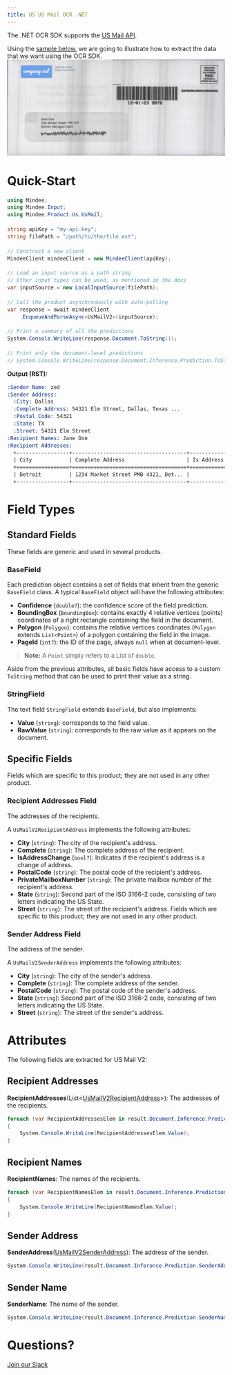 ```yaml
---
title: US US Mail OCR .NET
---
```

The .NET OCR SDK supports the [US Mail API](https://platform.mindee.com/mindee/us_mail).

Using the [sample below](https://github.com/mindee/client-lib-test-data/blob/main/products/us_mail/default_sample.jpg), we are going to illustrate how to extract the data that we want using the OCR SDK.
![US Mail sample](https://github.com/mindee/client-lib-test-data/blob/main/products/us_mail/default_sample.jpg?raw=true)

# Quick-Start
```cs
using Mindee;
using Mindee.Input;
using Mindee.Product.Us.UsMail;

string apiKey = "my-api-key";
string filePath = "/path/to/the/file.ext";

// Construct a new client
MindeeClient mindeeClient = new MindeeClient(apiKey);

// Load an input source as a path string
// Other input types can be used, as mentioned in the docs
var inputSource = new LocalInputSource(filePath);

// Call the product asynchronously with auto-polling
var response = await mindeeClient
    .EnqueueAndParseAsync<UsMailV2>(inputSource);

// Print a summary of all the predictions
System.Console.WriteLine(response.Document.ToString());

// Print only the document-level predictions
// System.Console.WriteLine(response.Document.Inference.Prediction.ToString());

```

**Output (RST):**
```rst
:Sender Name: zed
:Sender Address:
  :City: Dallas
  :Complete Address: 54321 Elm Street, Dallas, Texas ...
  :Postal Code: 54321
  :State: TX
  :Street: 54321 Elm Street
:Recipient Names: Jane Doe
:Recipient Addresses:
  +-----------------+-------------------------------------+-------------------+-------------+------------------------+-------+---------------------------+
  | City            | Complete Address                    | Is Address Change | Postal Code | Private Mailbox Number | State | Street                    |
  +=================+=====================================+===================+=============+========================+=======+===========================+
  | Detroit         | 1234 Market Street PMB 4321, Det... |                   | 12345       | 4321                   | MI    | 1234 Market Street        |
  +-----------------+-------------------------------------+-------------------+-------------+------------------------+-------+---------------------------+
```

# Field Types
## Standard Fields
These fields are generic and used in several products.

### BaseField
Each prediction object contains a set of fields that inherit from the generic `BaseField` class.
A typical `BaseField` object will have the following attributes:

* **Confidence** (`double?`): the confidence score of the field prediction.
* **BoundingBox** (`BoundingBox`): contains exactly 4 relative vertices (points) coordinates of a right rectangle containing the field in the document.
* **Polygon** (`Polygon`): contains the relative vertices coordinates (`Polygon` extends `List<Point>`) of a polygon containing the field in the image.
* **PageId** (`int?`): the ID of the page, always `null` when at document-level.

> **Note:** A `Point` simply refers to a List of `double`.


Aside from the previous attributes, all basic fields have access to a custom `ToString` method that can be used to print their value as a string.

### StringField
The text field `StringField` extends `BaseField`, but also implements:
* **Value** (`string`): corresponds to the field value.
* **RawValue** (`string`): corresponds to the raw value as it appears on the document.

## Specific Fields
Fields which are specific to this product; they are not used in any other product.

### Recipient Addresses Field
The addresses of the recipients.

A `UsMailV2RecipientAddress` implements the following attributes:

* **City** (`string`): The city of the recipient's address.
* **Complete** (`string`): The complete address of the recipient.
* **IsAddressChange** (`bool?`): Indicates if the recipient's address is a change of address.
* **PostalCode** (`string`): The postal code of the recipient's address.
* **PrivateMailboxNumber** (`string`): The private mailbox number of the recipient's address.
* **State** (`string`): Second part of the ISO 3166-2 code, consisting of two letters indicating the US State.
* **Street** (`string`): The street of the recipient's address.
Fields which are specific to this product; they are not used in any other product.

### Sender Address Field
The address of the sender.

A `UsMailV2SenderAddress` implements the following attributes:

* **City** (`string`): The city of the sender's address.
* **Complete** (`string`): The complete address of the sender.
* **PostalCode** (`string`): The postal code of the sender's address.
* **State** (`string`): Second part of the ISO 3166-2 code, consisting of two letters indicating the US State.
* **Street** (`string`): The street of the sender's address.

# Attributes
The following fields are extracted for US Mail V2:

## Recipient Addresses
**RecipientAddresses**(List<[UsMailV2RecipientAddress](#recipient-addresses-field)>): The addresses of the recipients.

```cs
foreach (var RecipientAddressesElem in result.Document.Inference.Prediction.RecipientAddresses)
{
    System.Console.WriteLine(RecipientAddressesElem.Value);
}
```

## Recipient Names
**RecipientNames**: The names of the recipients.

```cs
foreach (var RecipientNamesElem in result.Document.Inference.Prediction.RecipientNames)
{
    System.Console.WriteLine(RecipientNamesElem.Value);
}
```

## Sender Address
**SenderAddress**([UsMailV2SenderAddress](#sender-address-field)): The address of the sender.

```cs
System.Console.WriteLine(result.Document.Inference.Prediction.SenderAddress.Value);
```

## Sender Name
**SenderName**: The name of the sender.

```cs
System.Console.WriteLine(result.Document.Inference.Prediction.SenderName.Value);
```

# Questions?
[Join our Slack](https://join.slack.com/t/mindee-community/shared_invite/zt-2d0ds7dtz-DPAF81ZqTy20chsYpQBW5g)
